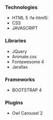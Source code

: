 ### Technologies
- HTML 5 :fa-html5:
- CSS
- JAVASCRIPT

### Libraries
- JQuery
- Animate.css
- Fontawesome 4
- Jarallax

### Frameworks
- BOOTSTRAP 4

### Plugins
- Owl Carousel 2

